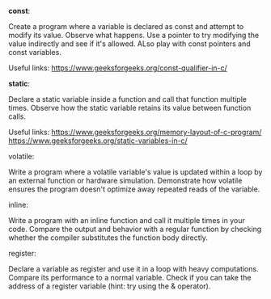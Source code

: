 
**const**:

Create a program where a variable is declared as const and attempt to modify its value. Observe what happens. Use a pointer to try modifying the value indirectly and see if it's allowed. ALso play with const pointers and const variables. 

Useful links: https://www.geeksforgeeks.org/const-qualifier-in-c/

**static**:

Declare a static variable inside a function and call that function multiple times. Observe how the static variable retains its value between function calls.

Useful links: https://www.geeksforgeeks.org/memory-layout-of-c-program/
              https://www.geeksforgeeks.org/static-variables-in-c/

volatile:

Write a program where a volatile variable's value is updated within a loop by an external function or hardware simulation. Demonstrate how volatile ensures the program doesn't optimize away repeated reads of the variable.

inline:

Write a program with an inline function and call it multiple times in your code. Compare the output and behavior with a regular function by checking whether the compiler substitutes the function body directly.

register:

Declare a variable as register and use it in a loop with heavy computations. Compare its performance to a normal variable.
Check if you can take the address of a register variable (hint: try using the & operator).
